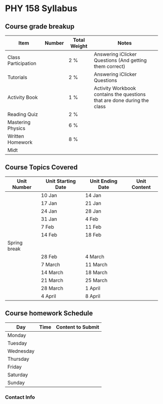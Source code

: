 # PHY 158 Syllabus

## Course grade breakup

| Item                | Number | Total Weight | Notes                                                                   |
| ------------------- | ------ | ------------ | ----------------------------------------------------------------------- |
| Class Participation |        | 2 %          | Answering iClicker Questions (And getting them correct)                 |
| Tutorials           |        | 2 %          | Answering iClicker Questions                                            |
| Activity Book       |        | 1 %          | Activity Workbook contains the questions that are done during the class |
| Reading Quiz        |        | 2 %          |                                                                         |
| Mastering Physics   |        | 6 %          |                                                                         |
| Written Homework    |        | 8 %          |                                                                         |
| Midt                    |        |              |                                                                         |


## Course Topics Covered

| Unit Number  | Unit Starting Date | Unit Ending Date | Unit Content |
| ------------ | ------------------ | ---------------- | ------------ |
|              | 10 Jan             | 14 Jan           |              |
|              | 17 Jan             | 21 Jan           |              |
|              | 24 Jan             | 28 Jan           |              |
|              | 31 Jan             | 4 Feb            |              |
|              | 7 Feb              | 11 Feb           |              |
|              | 14 Feb             | 18 Feb           |              |
| Spring break |                    |                  |              |
|              | 28 Feb             | 4 March          |              |
|              | 7 March            | 11 March         |              |
|              | 14 March           | 18 March         |              |
|              | 21 March           | 25 March         |              |
|              | 28 March           | 1 April          |              |
|              | 4 April            | 8 April          |              |




## Course homework Schedule
| Day       | Time | Content to Submit |
| --------- | ---- | ----------------- |
| Monday    |      |                   |
| Tuesday   |      |                   |
| Wednesday |      |                   |
| Thursday  |      |                   |
| Friday    |      |                   |
| Saturday  |      |                   |
| Sunday    |      |                   |


### Contact Info



